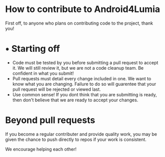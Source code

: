 How to contribute to Android4Lumia
==========

First off, to anyone who plans on contributing code to the project, thank you!

• Starting off
==========
* Code must be tested by you before submitting a pull request to accept it.
We will still review it, but we are not a code cleanup team. Be confident in what you submit!
* Pull requests must detail every change included in one. We want to know what you are changing.
Failure to do so will guarentee that your pull request will be rejected or viewed last.
* Use common sense! If you dont think that you are submitting is ready, then don't believe that we are ready
to accept your changes.

Beyond pull requests
==========

If you become a regular contributer and provide quality work, you may be given the chance to push directly to
repos if your work is consistent.

We encourage helping each other! 
